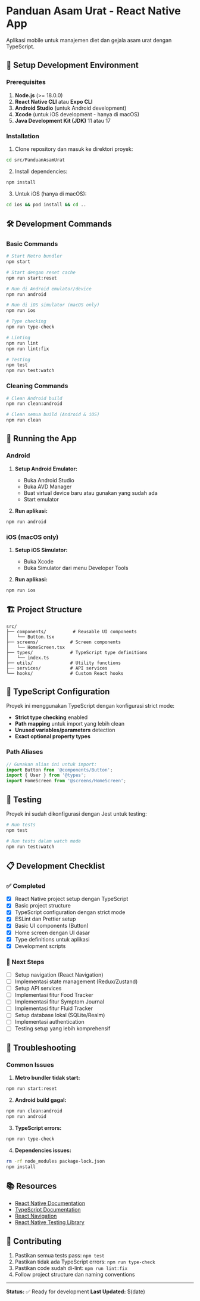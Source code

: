 # Panduan Asam Urat - React Native App

Aplikasi mobile untuk manajemen diet dan gejala asam urat dengan TypeScript.

## 🚀 Setup Development Environment

### Prerequisites

1. **Node.js** (>= 18.0.0)
2. **React Native CLI** atau **Expo CLI**
3. **Android Studio** (untuk Android development)
4. **Xcode** (untuk iOS development - hanya di macOS)
5. **Java Development Kit (JDK)** 11 atau 17

### Installation

1. Clone repository dan masuk ke direktori proyek:
```bash
cd src/PanduanAsamUrat
```

2. Install dependencies:
```bash
npm install
```

3. Untuk iOS (hanya di macOS):
```bash
cd ios && pod install && cd ..
```

## 🛠️ Development Commands

### Basic Commands
```bash
# Start Metro bundler
npm start

# Start dengan reset cache
npm run start:reset

# Run di Android emulator/device
npm run android

# Run di iOS simulator (macOS only)
npm run ios

# Type checking
npm run type-check

# Linting
npm run lint
npm run lint:fix

# Testing
npm test
npm run test:watch
```

### Cleaning Commands
```bash
# Clean Android build
npm run clean:android

# Clean semua build (Android & iOS)
npm run clean
```

## 📱 Running the App

### Android

1. **Setup Android Emulator:**
   - Buka Android Studio
   - Buka AVD Manager
   - Buat virtual device baru atau gunakan yang sudah ada
   - Start emulator

2. **Run aplikasi:**
```bash
npm run android
```

### iOS (macOS only)

1. **Setup iOS Simulator:**
   - Buka Xcode
   - Buka Simulator dari menu Developer Tools

2. **Run aplikasi:**
```bash
npm run ios
```

## 🏗️ Project Structure

```
src/
├── components/          # Reusable UI components
│   └── Button.tsx
├── screens/            # Screen components
│   └── HomeScreen.tsx
├── types/              # TypeScript type definitions
│   └── index.ts
├── utils/              # Utility functions
├── services/           # API services
└── hooks/              # Custom React hooks
```

## 🔧 TypeScript Configuration

Proyek ini menggunakan TypeScript dengan konfigurasi strict mode:

- **Strict type checking** enabled
- **Path mapping** untuk import yang lebih clean
- **Unused variables/parameters** detection
- **Exact optional property types**

### Path Aliases
```typescript
// Gunakan alias ini untuk import:
import Button from '@components/Button';
import { User } from '@types';
import HomeScreen from '@screens/HomeScreen';
```

## 🧪 Testing

Proyek ini sudah dikonfigurasi dengan Jest untuk testing:

```bash
# Run tests
npm test

# Run tests dalam watch mode
npm run test:watch
```

## 📋 Development Checklist

### ✅ Completed
- [x] React Native project setup dengan TypeScript
- [x] Basic project structure
- [x] TypeScript configuration dengan strict mode
- [x] ESLint dan Prettier setup
- [x] Basic UI components (Button)
- [x] Home screen dengan UI dasar
- [x] Type definitions untuk aplikasi
- [x] Development scripts

### 🔄 Next Steps
- [ ] Setup navigation (React Navigation)
- [ ] Implementasi state management (Redux/Zustand)
- [ ] Setup API services
- [ ] Implementasi fitur Food Tracker
- [ ] Implementasi fitur Symptom Journal
- [ ] Implementasi fitur Fluid Tracker
- [ ] Setup database lokal (SQLite/Realm)
- [ ] Implementasi authentication
- [ ] Testing setup yang lebih komprehensif

## 🚨 Troubleshooting

### Common Issues

1. **Metro bundler tidak start:**
```bash
npm run start:reset
```

2. **Android build gagal:**
```bash
npm run clean:android
npm run android
```

3. **TypeScript errors:**
```bash
npm run type-check
```

4. **Dependencies issues:**
```bash
rm -rf node_modules package-lock.json
npm install
```

## 📚 Resources

- [React Native Documentation](https://reactnative.dev/docs/getting-started)
- [TypeScript Documentation](https://www.typescriptlang.org/docs/)
- [React Navigation](https://reactnavigation.org/)
- [React Native Testing Library](https://callstack.github.io/react-native-testing-library/)

## 🤝 Contributing

1. Pastikan semua tests pass: `npm test`
2. Pastikan tidak ada TypeScript errors: `npm run type-check`
3. Pastikan code sudah di-lint: `npm run lint:fix`
4. Follow project structure dan naming conventions

---

**Status:** ✅ Ready for development
**Last Updated:** $(date)